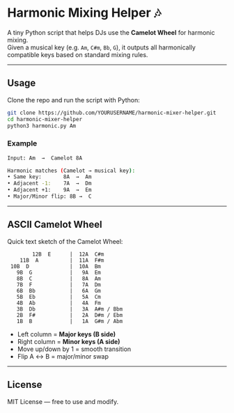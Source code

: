 # Harmonic Mixing Helper 🎶

A tiny Python script that helps DJs use the **Camelot Wheel** for harmonic mixing.  
Given a musical key (e.g. `Am`, `C#m`, `Bb`, `G`), it outputs all harmonically compatible keys based on standard mixing rules.

---

## Usage
Clone the repo and run the script with Python:

```bash
git clone https://github.com/YOURUSERNAME/harmonic-mixer-helper.git
cd harmonic-mixer-helper
python3 harmonic.py Am
```

### Example
```bash
Input: Am  →  Camelot 8A

Harmonic matches (Camelot → musical key):
• Same key:       8A  →  Am
• Adjacent -1:    7A  →  Dm
• Adjacent +1:    9A  →  Em
• Major/Minor flip: 8B →  C
```

---

## ASCII Camelot Wheel
Quick text sketch of the Camelot Wheel:

```
        12B  E      |  12A  C#m
    11B  A          |  11A  F#m
 10B  D             |  10A  Bm
   9B  G            |   9A  Em
   8B  C            |   8A  Am
   7B  F            |   7A  Dm
   6B  Bb           |   6A  Gm
   5B  Eb           |   5A  Cm
   4B  Ab           |   4A  Fm
   3B  Db           |   3A  A#m / Bbm
   2B  F#           |   2A  D#m / Ebm
   1B  B            |   1A  G#m / Abm
```

- Left column = **Major keys (B side)**
- Right column = **Minor keys (A side)**
- Move up/down by 1 = smooth transition  
- Flip A ↔ B = major/minor swap  

---

## License
MIT License — free to use and modify.
